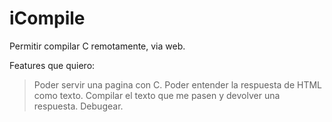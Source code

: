 # iCompile

Permitir compilar C remotamente, via web.

Features que quiero:
> Poder servir una pagina con C.
> Poder entender la respuesta de HTML como texto.
> Compilar el texto que me pasen y devolver una respuesta.
> Debugear.